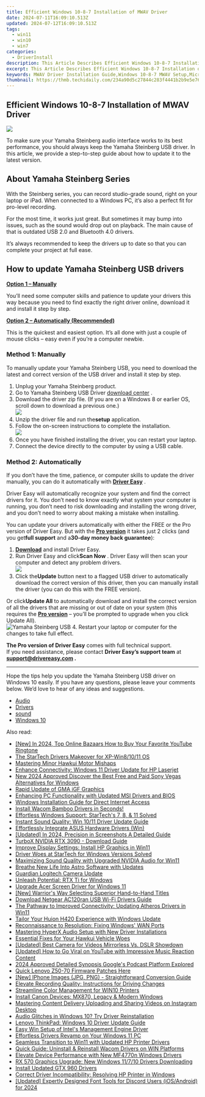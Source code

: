 ```yaml
---
title: Efficient Windows 10-8-7 Installation of MWAV Driver
date: 2024-07-11T16:09:10.513Z
updated: 2024-07-12T16:09:10.513Z
tags:
  - win11
  - win10
  - win7
categories:
  - DriverInstall
description: This Article Describes Efficient Windows 10-8-7 Installation of MWAV Driver
excerpt: This Article Describes Efficient Windows 10-8-7 Installation of MWAV Driver
keywords: MWAV Driver Installation Guide,Windows 10-8-7 MWAV Setup,Microsoft Wave Audio Virtualization Software,Installing MWAV on Windows Systems,Windows 10, 8, and 7 MWAV Drivers,How to Install MWAV for Windows OS,Enhancing Audio with Windows MWAV Driver
thumbnail: https://thmb.techidaily.com/234a90d5c27844c283f4441b2b9e5e76ee9e8064b4a1ba5d5f5c1598b8d0670d.jpg
---
```


## Efficient Windows 10-8-7 Installation of MWAV Driver

![](https://images.drivereasy.com/wp-content/uploads/2021/01/Yamaha-Logo-1967-1200x576.jpg)

 To make sure your Yamaha Steinberg audio interface works to its best performance, you should always keep the Yamaha Steinberg USB driver. In this article, we provide a step-to-step guide about how to update it to the latest version.

## About Yamaha Steinberg Series

 With the Steinberg series, you can record studio-grade sound, right on your laptop or iPad. When connected to a Windows PC, it’s also a perfect fit for pro-level recording.

 For the most time, it works just great. But sometimes it may bump into issues, such as the sound would drop out on playback. The main cause of that is outdated USB 2.0 and Bluetooth 4.0 drivers.

 It’s always recommended to keep the drivers up to date so that you can complete your project at full ease.

## How to update Yamaha Steinberg USB drivers

[**Option 1 – Manually**](#method1)

 You’ll need some computer skills and patience to update your drivers this way because you need to find exactly the right driver online, download it and install it step by step.

[**Option 2 – Automatically (Recommended)**](#method2)

 This is the quickest and easiest option. It’s all done with just a couple of mouse clicks – easy even if you’re a computer newbie.

### Method 1: Manually

 To manually update your Yamaha Steinberg USB, you need to download the latest and correct version of the USB driver and install it step by step.

1. Unplug your Yamaha Steinberg product.
2. Go to Yamaha Steinberg USB Driver [download center](https://www.steinberg.net/en/support/downloads%5Fhardware/yamaha%5Fsteinberg%5Fusb%5Fdriver.html) .
3. Download the driver zip file. (If you are on a Windows 8 or earlier OS, scroll down to download a previous one.)  
![](https://images.drivereasy.com/wp-content/uploads/2021/01/windows-10-64-bit.jpg)
4. Unzip the driver file and run the**setup** application.
5. Follow the on-screen instructions to complete the installation.  
![](https://images.drivereasy.com/wp-content/uploads/2021/01/next.jpg)
6. Once you have finished installing the driver, you can restart your laptop.
7. Connect the device directly to the computer by using a USB cable.

### Method 2: Automatically

 If you don’t have the time, patience, or computer skills to update the driver manually, you can do it automatically with **[Driver Easy](https://tools.techidaily.com/drivereasy/download/)**  .

 Driver Easy will automatically recognize your system and find the correct drivers for it. You don’t need to know exactly what system your computer is running, you don’t need to risk downloading and installing the wrong driver, and you don’t need to worry about making a mistake when installing.

 You can update your drivers automatically with either the FREE or the Pro version of Driver Easy. But with the [**Pro version**](https://tools.techidaily.com/drivereasy/download/) it takes just 2 clicks (and you get**full support** and a**30-day money back guarantee**):

1. **[Download](https://tools.techidaily.com/drivereasy/download/)**  and install Driver Easy.
2. Run Driver Easy and click**Scan Now** . Driver Easy will then scan your computer and detect any problem drivers.  
![](https://images.drivereasy.com/wp-content/uploads/2020/12/Scan-now-1.jpg)
3. Click the**Update** button next to a flagged USB driver to automatically download the correct version of this driver, then you can manually install the driver (you can do this with the FREE version).  

 Or click**Update All** to automatically download and install the correct version of all the drivers that are missing or out of date on your system (this requires the **[Pro version](https://tools.techidaily.com/drivereasy/download/)**  – you’ll be prompted to upgrade when you click Update All).  
![Yamaha Steinberg USB](https://images.drivereasy.com/wp-content/uploads/2021/01/usb.jpg)
4. Restart your laptop or computer for the changes to take full effect.

**The Pro version of Driver Easy** comes with full technical support.  
 If you need assistance, please contact **Driver Easy’s support team** at **[support@drivereasy.com](mailto:support@drivereasy.com) .**

---

 Hope the tips help you update the Yamaha Steinberg USB driver on Windows 10 easily. If you have any questions, please leave your comments below. We’d love to hear of any ideas and suggestions.

* [Audio](https://store.drivereasy.com/order/cart.php?PRODS=4731822&QTY=1&AFFILIATE=108875)
* [Drivers](https://tools.techidaily.com/drivereasy/download/)
* [sound](https://store.drivereasy.com/order/cart.php?PRODS=4731822&QTY=1&AFFILIATE=108875)
* [Windows 10](https://tools.techidaily.com/drivereasy/download/)

<ins class="adsbygoogle"
     style="display:block"
     data-ad-format="autorelaxed"
     data-ad-client="ca-pub-7571918770474297"
     data-ad-slot="1223367746"></ins>



<ins class="adsbygoogle"
     style="display:block"
     data-ad-client="ca-pub-7571918770474297"
     data-ad-slot="8358498916"
     data-ad-format="auto"
     data-full-width-responsive="true"></ins>



<span class="atpl-alsoreadstyle">Also read:</span>
<div><ul>
<li><a href="https://fox-helps.techidaily.com/new-in-2024-top-online-bazaars-how-to-buy-your-favorite-youtube-ringtone/"><u>[New] In 2024, Top Online Bazaars  How to Buy Your Favorite YouTube Ringtone</u></a></li>
<li><a href="https://driver-install.techidaily.com/the-startech-drivers-makeover-for-xp-win81011-os/"><u>The StarTech Drivers Makeover for XP-Win8/10/11 OS</u></a></li>
<li><a href="https://driver-install.techidaily.com/mastering-minor-hawkui-motor-mishaps/"><u>Mastering Minor Hawkui Motor Mishaps</u></a></li>
<li><a href="https://driver-install.techidaily.com/enhance-connectivity-windows-11-driver-update-for-hp-laserjet/"><u>Enhance Connectivity: Windows 11 Driver Update for HP Laserjet</u></a></li>
<li><a href="https://smart-video-creator.techidaily.com/new-2024-approved-discover-the-best-free-and-paid-sony-vegas-alternatives-for-windows/"><u>New 2024 Approved Discover the Best Free and Paid Sony Vegas Alternatives for Windows</u></a></li>
<li><a href="https://driver-install.techidaily.com/rapid-update-of-gma-igf-graphics/"><u>Rapid Update of GMA iGF Graphics</u></a></li>
<li><a href="https://driver-install.techidaily.com/enhancing-pc-functionality-with-updated-msi-drivers-and-bios/"><u>Enhancing PC Functionality with Updated MSI Drivers and BIOS</u></a></li>
<li><a href="https://driver-install.techidaily.com/windows-installation-guide-for-direct-internet-access/"><u>Windows Installation Guide for Direct Internet Access</u></a></li>
<li><a href="https://driver-install.techidaily.com/1720063577735-install-wacom-bamboo-drivers-in-seconds/"><u>Install Wacom Bamboo Drivers in Seconds!</u></a></li>
<li><a href="https://driver-install.techidaily.com/effortless-windows-support-startechs-7-8-and-11-solved/"><u>Effortless Windows Support: StarTech's 7, 8, & 11 Solved</u></a></li>
<li><a href="https://driver-install.techidaily.com/instant-sound-quality-win-1011-driver-update-guide/"><u>Instant Sound Quality: Win 10/11 Driver Update Guide</u></a></li>
<li><a href="https://driver-install.techidaily.com/effortlessly-integrate-asus-hardware-drivers-win/"><u>Effortlessly Integrate ASUS Hardware Drivers (Win)</u></a></li>
<li><a href="https://screen-activity-recording.techidaily.com/updated-in-2024-precision-in-screenshots-a-detailed-guide/"><u>[Updated] In 2024, Precision in Screenshots  A Detailed Guide</u></a></li>
<li><a href="https://driver-install.techidaily.com/turbox-nvidia-rtx-3090-download-guide/"><u>TurboX NVIDIA RTX 3090 - Download Guide</u></a></li>
<li><a href="https://driver-install.techidaily.com/improve-display-settings-install-hp-graphics-in-win11/"><u>Improve Display Settings: Install HP Graphics in Win11</u></a></li>
<li><a href="https://driver-install.techidaily.com/driver-woes-at-startech-for-windows-versions-solved/"><u>Driver Woes at StarTech for Windows Versions Solved</u></a></li>
<li><a href="https://driver-install.techidaily.com/maximizing-sound-quality-with-upgraded-nvidia-audio-for-win11/"><u>Maximizing Sound Quality with Upgraded NVIDIA Audio for Win11</u></a></li>
<li><a href="https://driver-install.techidaily.com/breathe-new-life-into-astro-software-with-updates/"><u>Breathe New Life Into Astro Software with Updates</u></a></li>
<li><a href="https://driver-install.techidaily.com/guardian-logitech-camera-update/"><u>Guardian Logitech Camera Update</u></a></li>
<li><a href="https://driver-install.techidaily.com/unleash-potential-rtx-ti-for-windows/"><u>Unleash Potential: RTX Ti for Windows</u></a></li>
<li><a href="https://driver-install.techidaily.com/upgrade-acer-screen-driver-for-windows-11/"><u>Upgrade Acer Screen Driver for Windows 11</u></a></li>
<li><a href="https://video-screen-grab.techidaily.com/new-warriors-way-selecting-superior-hand-to-hand-titles/"><u>[New] Warrior's Way  Selecting Superior Hand-to-Hand Titles</u></a></li>
<li><a href="https://driver-install.techidaily.com/download-netgear-ac120ran-usb-wi-fi-drivers-guide/"><u>Download Netgear AC120ran USB Wi-Fi Drivers Guide</u></a></li>
<li><a href="https://driver-install.techidaily.com/the-pathway-to-improved-connectivity-updating-atheros-drivers-in-win11/"><u>The Pathway to Improved Connectivity: Updating Atheros Drivers in Win11</u></a></li>
<li><a href="https://driver-install.techidaily.com/tailor-your-huion-h420-experience-with-windows-update/"><u>Tailor Your Huion H420 Experience with Windows Update</u></a></li>
<li><a href="https://driver-install.techidaily.com/reconnaissance-to-resolution-fixing-windows-wan-ports/"><u>Reconnaissance to Resolution: Fixing Windows' WAN Ports</u></a></li>
<li><a href="https://driver-install.techidaily.com/mastering-hyperx-audio-setup-with-new-driver-installations/"><u>Mastering HyperX Audio Setup with New Driver Installations</u></a></li>
<li><a href="https://driver-install.techidaily.com/essential-fixes-for-your-hawkui-vehicle-woes/"><u>Essential Fixes for Your Hawkui Vehicle Woes</u></a></li>
<li><a href="https://youtube-data.techidaily.com/ed-best-camera-for-videos-mirrorless-vs-dslr-showdown/"><u>[Updated] Best Camera for Videos  Mirrorless Vs. DSLR Showdown</u></a></li>
<li><a href="https://youtube-webster.techidaily.com/ed-how-to-go-viral-on-youtube-with-impressive-music-reaction-content/"><u>[Updated] How to Go Viral on YouTube with Impressive Music Reaction Content</u></a></li>
<li><a href="https://fox-friendly.techidaily.com/2024-approved-detailed-synopsis-googles-podcast-platform-explored/"><u>2024 Approved  Detailed Synopsis  Google's Podcast Platform Explored</u></a></li>
<li><a href="https://driver-install.techidaily.com/quick-lenovo-z50-70-firmware-patches-here/"><u>Quick Lenovo Z50-70 Firmware Patches Here</u></a></li>
<li><a href="https://extra-approaches.techidaily.com/new-iphone-images-jpg-png-straightforward-conversion-guide/"><u>[New] IPhone Images (JPG, PNG) - Straightforward Conversion Guide</u></a></li>
<li><a href="https://driver-install.techidaily.com/elevate-recording-quality-instructions-for-driving-changes/"><u>Elevate Recording Quality: Instructions for Driving Changes</u></a></li>
<li><a href="https://driver-install.techidaily.com/streamline-color-management-for-win10-printers/"><u>Streamline Color Management for WIN10 Printers</u></a></li>
<li><a href="https://driver-install.techidaily.com/install-canon-devices-mx870-legacy-and-modern-windows/"><u>Install Canon Devices: MX870, Legacy & Modern Windows</u></a></li>
<li><a href="https://instagram-video-files.techidaily.com/mastering-content-delivery-uploading-and-sharing-videos-on-instagram-desktop/"><u>Mastering Content Delivery  Uploading and Sharing Videos on Instagram Desktop</u></a></li>
<li><a href="https://driver-install.techidaily.com/audio-glitches-in-windows-10-try-driver-reinstallation/"><u>Audio Glitches in Windows 10? Try Driver Reinstallation</u></a></li>
<li><a href="https://driver-install.techidaily.com/lenovo-thinkpad-windows-10-driver-update-guide/"><u>Lenovo ThinkPad: Windows 10 Driver Update Guide</u></a></li>
<li><a href="https://driver-install.techidaily.com/easy-win-setup-of-intels-management-engine-driver/"><u>Easy Win Setup of Intel's Management Engine Driver</u></a></li>
<li><a href="https://driver-install.techidaily.com/effortless-drivers-revamp-on-your-windows-11-pc/"><u>Effortless Drivers Revamp on Your Windows 11 PC</u></a></li>
<li><a href="https://driver-install.techidaily.com/seamless-transition-to-win11-with-updated-hp-printer-drivers/"><u>Seamless Transition to Win11 with Updated HP Printer Drivers</u></a></li>
<li><a href="https://driver-install.techidaily.com/quick-guide-uninstall-and-reinstall-wacom-drivers-on-win-platforms/"><u>Quick Guide: Uninstall & Reinstall Wacom Drivers on WIN Platforms</u></a></li>
<li><a href="https://driver-install.techidaily.com/elevate-device-performance-with-new-mf4770n-windows-drivers/"><u>Elevate Device Performance with New MF4770n Windows Drivers</u></a></li>
<li><a href="https://driver-install.techidaily.com/rx-570-graphics-upgrade-new-windows-11710-drivers-downloading/"><u>RX 570 Graphics Upgrade: New Windows 11/7/10 Drivers Downloading</u></a></li>
<li><a href="https://driver-install.techidaily.com/install-updated-gtx-960-drivers/"><u>Install Updated GTX 960 Drivers</u></a></li>
<li><a href="https://driver-install.techidaily.com/correct-driver-incompatibility-resolving-hp-printer-in-windows/"><u>Correct Driver Incompatibility: Resolving HP Printer in Windows</u></a></li>
<li><a href="https://discord-videos.techidaily.com/updated-expertly-designed-font-tools-for-discord-users-iosandroid-for-2024/"><u>[Updated] Expertly Designed Font Tools for Discord Users (iOS/Android) for 2024</u></a></li>
</ul></div>
